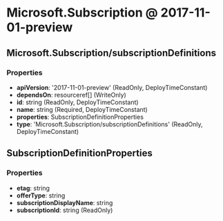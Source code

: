 # Microsoft.Subscription @ 2017-11-01-preview

## Microsoft.Subscription/subscriptionDefinitions
### Properties
* **apiVersion**: '2017-11-01-preview' (ReadOnly, DeployTimeConstant)
* **dependsOn**: resourceref[] (WriteOnly)
* **id**: string (ReadOnly, DeployTimeConstant)
* **name**: string (Required, DeployTimeConstant)
* **properties**: SubscriptionDefinitionProperties
* **type**: 'Microsoft.Subscription/subscriptionDefinitions' (ReadOnly, DeployTimeConstant)

## SubscriptionDefinitionProperties
### Properties
* **etag**: string
* **offerType**: string
* **subscriptionDisplayName**: string
* **subscriptionId**: string (ReadOnly)

